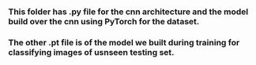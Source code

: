 


### This folder has .py file for the cnn architecture and the model build over the cnn using PyTorch for the dataset.

### The other .pt file is of the model we built during training for classifying images of  usnseen testing set.
